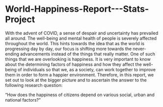 # World-Happiness-Report---Stats-Project

With the advent of COVID, a sense of despair and uncertainty has prevailed all around. The well-being and mental health of people is severely affected throughout the world. This hints towards the idea that as the world is progressing day by day, our focus is shifting more towards the never-ending advancements instead of the things that really matter. One of such things that we are overlooking is happiness. It is very important to know about the determining factors of happiness and how they affect the well-being of individuals so that we, as a society, can work together to improve them in order to form a happier environment. Therefore, in this report, we set out to look at the bigger picture and to ascertain the answer to the following research question:

“How does the happiness of citizens depend on various social, urban and national factors?”
